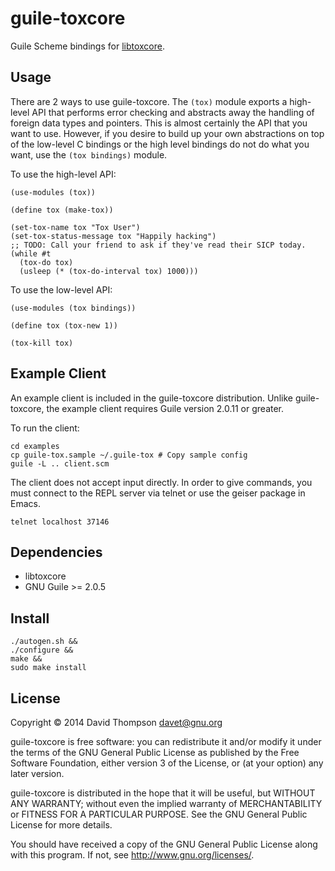guile-toxcore
=============

Guile Scheme bindings for [libtoxcore](https://github.com/irungentoo/toxcore).

Usage
-----

There are 2 ways to use guile-toxcore.  The `(tox)` module exports a
high-level API that performs error checking and abstracts away the handling of
foreign data types and pointers.  This is almost certainly the API that you
want to use.  However, if you desire to build up your own abstractions on top
of the low-level C bindings or the high level bindings do not do what you
want, use the `(tox bindings)` module.

To use the high-level API:

```
(use-modules (tox))

(define tox (make-tox))

(set-tox-name tox "Tox User")
(set-tox-status-message tox "Happily hacking")
;; TODO: Call your friend to ask if they've read their SICP today.
(while #t
  (tox-do tox)
  (usleep (* (tox-do-interval tox) 1000)))
```

To use the low-level API:

```
(use-modules (tox bindings))

(define tox (tox-new 1))

(tox-kill tox)
```

Example Client
--------------

An example client is included in the guile-toxcore distribution.  Unlike
guile-toxcore, the example client requires Guile version 2.0.11 or greater.

To run the client:

```
cd examples
cp guile-tox.sample ~/.guile-tox # Copy sample config
guile -L .. client.scm
```

The client does not accept input directly.  In order to give commands, you
must connect to the REPL server via telnet or use the geiser package in Emacs.

```
telnet localhost 37146
```

Dependencies
------------

* libtoxcore
* GNU Guile >= 2.0.5

Install
-------

```
./autogen.sh &&
./configure &&
make &&
sudo make install
```

License
-------

Copyright © 2014 David Thompson <davet@gnu.org>

guile-toxcore is free software: you can redistribute it and/or modify it under
the terms of the GNU General Public License as published by the Free Software
Foundation, either version 3 of the License, or (at your option) any later
version.

guile-toxcore is distributed in the hope that it will be useful, but WITHOUT
ANY WARRANTY; without even the implied warranty of MERCHANTABILITY or FITNESS
FOR A PARTICULAR PURPOSE.  See the GNU General Public License for more
details.

You should have received a copy of the GNU General Public License along with
this program.  If not, see <http://www.gnu.org/licenses/>.
